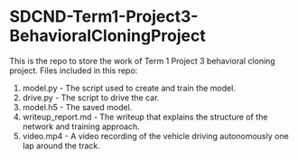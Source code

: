 # SDCND-Term1-Project3-BehavioralCloningProject
This is the repo to store the work of Term 1 Project 3 behavioral cloning project.
Files included in this repo:
1. model.py - The script used to create and train the model.
2. drive.py - The script to drive the car. 
3. model.h5 - The saved model.
4. writeup_report.md - The writeup that explains the structure of the network and training approach. 
5. video.mp4 - A video recording of the vehicle driving autonomously one lap around the track.
